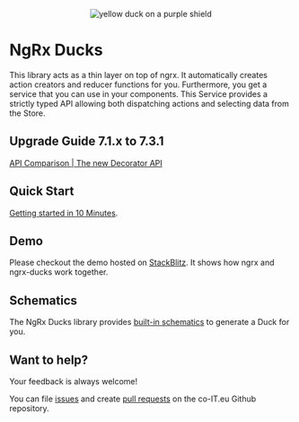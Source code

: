 <p align="center">
  <img src="https://github.com/co-it/ngrx-ducks/blob/master/assets/ngrx-ducks.png?raw=true" alt="yellow duck on a purple shield">
</p>

# NgRx Ducks

This library acts as a thin layer on top of ngrx.
It automatically creates action creators and reducer functions for you.
Furthermore, you get a service that you can use in your components.
This Service provides a strictly typed API allowing both dispatching actions and
selecting data from the Store.

## Upgrade Guide 7.1.x to 7.3.1

[API Comparison | The new Decorator API](https://github.com/co-IT/co-it/blob/master/ngrx/ducks/docs/migration.md)

## Quick Start

[Getting started in 10 Minutes](https://github.com/co-IT/co-it/blob/master/ngrx/ducks/docs/quick-start.md).

## Demo

Please checkout the demo hosted on <a href="https://stackblitz.com/edit/ngrx-ducks?embed=1&file=src/app/store/counter/counter.duck.ts" target="_blank">StackBlitz</a>.
It shows how ngrx and ngrx-ducks work together.

## Schematics

The NgRx Ducks library provides [built-in schematics][1] to generate a Duck for you.

[1]: ./packages/ducks-schematics

## Want to help?

Your feedback is always welcome!

You can file [issues](https://github.com/co-it/co-it/issues) and create [pull requests](https://github.com/co-it/co-it/pulls) on the co-IT.eu Github repository.
